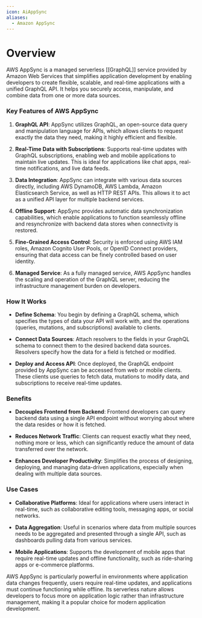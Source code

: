 ```yaml
---
icon: AiAppSync
aliases:
  - Amazon AppSync
---
```

# Overview

AWS AppSync is a managed serverless [[GraphQL]] service provided by Amazon Web Services that simplifies application development by enabling developers to create flexible, scalable, and real-time applications with a unified GraphQL API. It helps you securely access, manipulate, and combine data from one or more data sources.

### Key Features of AWS AppSync

1. **GraphQL API**: AppSync utilizes GraphQL, an open-source data query and manipulation language for APIs, which allows clients to request exactly the data they need, making it highly efficient and flexible.
    
2. **Real-Time Data with Subscriptions**: Supports real-time updates with GraphQL subscriptions, enabling web and mobile applications to maintain live updates. This is ideal for applications like chat apps, real-time notifications, and live data feeds.
    
3. **Data Integration**: AppSync can integrate with various data sources directly, including AWS DynamoDB, AWS Lambda, Amazon Elasticsearch Service, as well as HTTP REST APIs. This allows it to act as a unified API layer for multiple backend services.
    
4. **Offline Support**: AppSync provides automatic data synchronization capabilities, which enable applications to function seamlessly offline and resynchronize with backend data stores when connectivity is restored.
    
5. **Fine-Grained Access Control**: Security is enforced using AWS IAM roles, Amazon Cognito User Pools, or OpenID Connect providers, ensuring that data access can be finely controlled based on user identity.
    
6. **Managed Service**: As a fully managed service, AWS AppSync handles the scaling and operation of the GraphQL server, reducing the infrastructure management burden on developers.
    

### How It Works

- **Define Schema**: You begin by defining a GraphQL schema, which specifies the types of data your API will work with, and the operations (queries, mutations, and subscriptions) available to clients.
    
- **Connect Data Sources**: Attach resolvers to the fields in your GraphQL schema to connect them to the desired backend data sources. Resolvers specify how the data for a field is fetched or modified.
    
- **Deploy and Access API**: Once deployed, the GraphQL endpoint provided by AppSync can be accessed from web or mobile clients. These clients use queries to fetch data, mutations to modify data, and subscriptions to receive real-time updates.
    

### Benefits

- **Decouples Frontend from Backend**: Frontend developers can query backend data using a single API endpoint without worrying about where the data resides or how it is fetched.
    
- **Reduces Network Traffic**: Clients can request exactly what they need, nothing more or less, which can significantly reduce the amount of data transferred over the network.
    
- **Enhances Developer Productivity**: Simplifies the process of designing, deploying, and managing data-driven applications, especially when dealing with multiple data sources.
    

### Use Cases

- **Collaborative Platforms**: Ideal for applications where users interact in real-time, such as collaborative editing tools, messaging apps, or social networks.
    
- **Data Aggregation**: Useful in scenarios where data from multiple sources needs to be aggregated and presented through a single API, such as dashboards pulling data from various services.
    
- **Mobile Applications**: Supports the development of mobile apps that require real-time updates and offline functionality, such as ride-sharing apps or e-commerce platforms.
    

AWS AppSync is particularly powerful in environments where application data changes frequently, users require real-time updates, and applications must continue functioning while offline. Its serverless nature allows developers to focus more on application logic rather than infrastructure management, making it a popular choice for modern application development.
